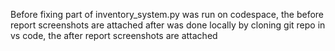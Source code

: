 Before fixing part of inventory_system.py was run on codespace, the before report screenshots are attached
after was done locally by cloning git repo in vs code, the after report screenshots are attached
